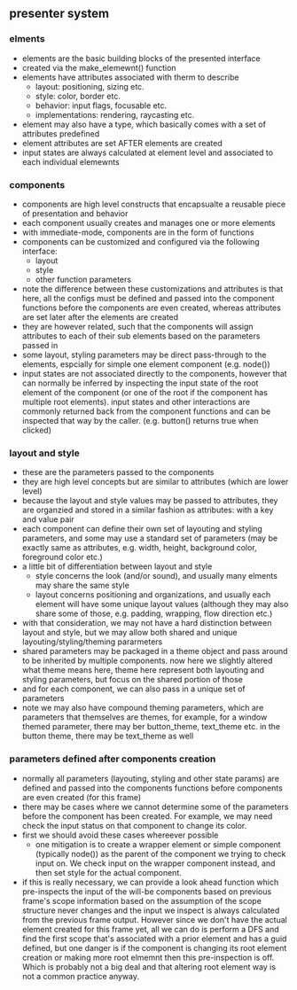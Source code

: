 ## presenter system


### elments

- elements are the basic building blocks of the presented interface
- created via the make_elemewnt() function
- elements have attributes associated with therm to describe
  - layout: positioning, sizing etc.
  - style: color, border etc.
  - behavior: input flags, focusable etc.
  - implementations: rendering, raycasting etc.
- element may also have a type, which basically comes with a set of attributes predefined
- element attributes are set AFTER elements are created
- input states are always calculated at element level and associated to each individual elemewnts


### components

- components are high level constructs that encapsualte a reusable piece of presentation and behavior
- each component usually creates and manages one or more elements
- with immediate-mode, components are in the form of functions
- components can be customized and configured via the following interface:
  - layout
  - style
  - other function parameters
- note the difference between these customizations and attributes is that here, all the configs must be defined and passed into the component functions before the components are even created, whereas attributes are set later after the elements are created
- they are however related, such that the components will assign attributes to each of their sub elements based on the parameters passed in
- some layout, styling parameters may be direct pass-through to the elements, espcially for simple one element component (e.g. node())
- input states are not associated directly to the components, however that can normally be inferred by inspecting the input state of the root element of the component (or one of the root if the component has multiple root elements). input states and other interactions are commonly returned back from the component functions and can be inspected that way by the caller. (e.g. button() returns true when clicked)


### layout and style

- these are the parameters passed to the components
- they are high level concepts but are similar to attributes (which are lower level)
- because the layout and style values may be passed to attributes, they are organzied and stored in a similar fashion as attributes: with a key and value pair
- each component can define their own set of layouting and styling parameters, and some may use a standard set of parameters (may be exactly same as attributes, e.g. width, height, background color, foreground color etc.)
- a little bit of differentiation between layout and style
  - style concerns the look (and/or sound), and usually many elments may share the same style
  - layout concerns positioning and organizations, and usually each element will have some unique layout values (although they may also share some of those, e.g. padding, wrapping, flow direction etc.)
- with that consideration, we may not have a hard distinction between layout and style, but we may allow both shared and unique layouting/styling/theming pararmeters
- shared parameters may be packaged in a theme object and pass around to be inherited by multiple components. now here we slightly altered what theme means here, theme here represent both layouting and styling parameters, but focus on the shared portion of those
- and for each component, we can also pass in a unique set of parameters
- note we may also have compound theming parameters, which are parameters that themselves are themes, for example, for a window themed parameter, there may ber button_theme, text_theme etc. in the button theme, there may be text_theme as well


### parameters defined after components creation

- normally all parameters (layouting, styling and other state params) are defined and passed into the components functions before components are even created (for this frame)
- there may be cases where we cannot determine some of the parameters before the component has been created. For example, we may need check the input status on that component to change its color.
- first we should avoid these cases whereever possible
  - one mitigation is to create a wrapper element or simple component (typically node()) as the parent of the component we trying to check input on. We check input on the wrapper component instead, and then set style for the actual component.
- if this is really necessary, we can provide a look ahead function which pre-inspects the input of the will-be components based on previous frame's scope information based on the assumption of the scope structure never changes and the input we inspect is always calculated from the previous frame output. However since we don't have the actual element created for this frame yet, all we can do is perform a DFS and find the first scope that's associated with a prior element and has a guid defined, but one danger is if the component is changing its root element creation or making more root elmemnt then this pre-inspection is off. Which is probably not a big deal and that altering root element way is not a common practice anyway.






